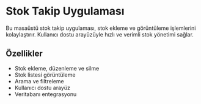 # Stok Takip Uygulaması

Bu masaüstü stok takip uygulaması, stok ekleme ve görüntüleme işlemlerini kolaylaştırır. Kullanıcı dostu arayüzüyle hızlı ve verimli stok yönetimi sağlar.

## Özellikler
- Stok ekleme, düzenleme ve silme
- Stok listesi görüntüleme
- Arama ve filtreleme
- Kullanıcı dostu arayüz
- Veritabanı entegrasyonu
